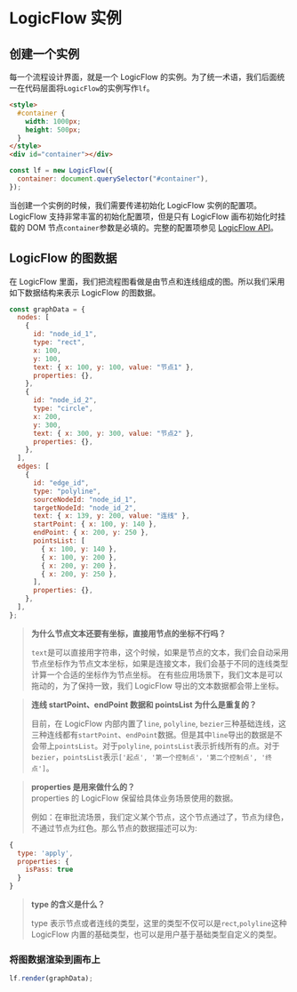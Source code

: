 # LogicFlow 实例

## 创建一个实例

每一个流程设计界面，就是一个 LogicFlow 的实例。为了统一术语，我们后面统一在代码层面将`LogicFlow`的实例写作`lf`。

```html
<style>
  #container {
    width: 1000px;
    height: 500px;
  }
</style>
<div id="container"></div>
```

```js
const lf = new LogicFlow({
  container: document.querySelector("#container"),
});
```

当创建一个实例的时候，我们需要传递初始化 LogicFlow 实例的配置项。LogicFlow 支持非常丰富的初始化配置项，但是只有 LogicFlow 画布初始化时挂载的 DOM 节点`container`参数是必填的。完整的配置项参见 [LogicFlow API](zh/api/logicFlowApi#constructor)。

## LogicFlow 的图数据

在 LogicFlow 里面，我们把流程图看做是由节点和连线组成的图。所以我们采用如下数据结构来表示 LogicFlow 的图数据。

```js
const graphData = {
  nodes: [
    {
      id: "node_id_1",
      type: "rect",
      x: 100,
      y: 100,
      text: { x: 100, y: 100, value: "节点1" },
      properties: {},
    },
    {
      id: "node_id_2",
      type: "circle",
      x: 200,
      y: 300,
      text: { x: 300, y: 300, value: "节点2" },
      properties: {},
    },
  ],
  edges: [
    {
      id: "edge_id",
      type: "polyline",
      sourceNodeId: "node_id_1",
      targetNodeId: "node_id_2",
      text: { x: 139, y: 200, value: "连线" },
      startPoint: { x: 100, y: 140 },
      endPoint: { x: 200, y: 250 },
      pointsList: [
        { x: 100, y: 140 },
        { x: 100, y: 200 },
        { x: 200, y: 200 },
        { x: 200, y: 250 },
      ],
      properties: {},
    },
  ],
};
```

> **为什么节点文本还要有坐标，直接用节点的坐标不行吗？**
>
> `text`是可以直接用字符串，这个时候，如果是节点的文本，我们会自动采用节点坐标作为节点文本坐标，如果是连接文本，我们会基于不同的连线类型计算一个合适的坐标作为节点坐标。
> 在有些应用场景下，我们文本是可以拖动的，为了保持一致，我们 LogicFlow 导出的文本数据都会带上坐标。

> **连线 startPoint、endPoint 数据和 pointsList 为什么是重复的？**
>
> 目前，在 LogicFlow 内部内置了`line`, `polyline`, `bezier`三种基础连线，这三种连线都有`startPoint`、`endPoint`数据。但是其中`line`导出的数据是不会带上`pointsList`。对于`polyline`, `pointsList`表示折线所有的点。对于`bezier`，`pointsList`表示`['起点', '第一个控制点'，'第二个控制点', '终点']`。

> **properties 是用来做什么的？**  
> properties 的 LogicFlow 保留给具体业务场景使用的数据。
>
> 例如：在审批流场景，我们定义某个节点，这个节点通过了，节点为绿色，不通过节点为红色。那么节点的数据描述可以为:

```js
{
  type: 'apply',
  properties: {
    isPass: true
  }
}
```

> **type 的含义是什么？**
>
> type 表示节点或者连线的类型，这里的类型不仅可以是`rect`,`polyline`这种 LogicFlow 内置的基础类型，也可以是用户基于基础类型自定义的类型。

### 将图数据渲染到画布上

```js
lf.render(graphData);
```
